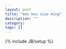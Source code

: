 ```yaml
---
layout: post
title: "men hou xiao ming"
description: ""
category: 
tags: []
---
```

{% include JB/setup %}
